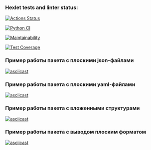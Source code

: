 ### Hexlet tests and linter status:
[![Actions Status](https://github.com/Namoralnovolevih/python-project-50/actions/workflows/hexlet-check.yml/badge.svg)](https://github.com/Namoralnovolevih/python-project-50/actions)

[![Python CI](https://github.com/Namoralnovolevih/python-project-50/actions/workflows/CI-Python.yml/badge.svg)](https://github.com/Namoralnovolevih/python-project-50/actions/workflows/CI-Python.yml)

[![Maintainability](https://api.codeclimate.com/v1/badges/fe01c41e63c7fd831c63/maintainability)](https://codeclimate.com/github/Namoralnovolevih/python-project-50/maintainability)

[![Test Coverage](https://api.codeclimate.com/v1/badges/fe01c41e63c7fd831c63/test_coverage)](https://codeclimate.com/github/Namoralnovolevih/python-project-50/test_coverage)

### Пример работы пакета с плоскими json-файлами
[![asciicast](https://asciinema.org/a/d0QDwyiKRT45YRFm7thb3B3aT.svg)](https://asciinema.org/a/d0QDwyiKRT45YRFm7thb3B3aT)

### Пример работы пакета с плоскими yaml-файлами
[![asciicast](https://asciinema.org/a/I69gWdMBBoVikxNKZMcxkc1V7.svg)](https://asciinema.org/a/I69gWdMBBoVikxNKZMcxkc1V7)

### Пример работы пакета с вложенными структурами
[![asciicast](https://asciinema.org/a/Xz2GdsISC6wS5mPPwuGH5XTRe.svg)](https://asciinema.org/a/Xz2GdsISC6wS5mPPwuGH5XTRe)

### Пример работы пакета с выводом плоским форматом
[![asciicast](https://asciinema.org/a/mKrY7un0Yobj86ufhoQJ5OMgv.svg)](https://asciinema.org/a/mKrY7un0Yobj86ufhoQJ5OMgv)